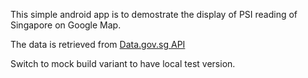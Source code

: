 This simple android app is to demostrate the display of PSI reading of Singapore on Google Map.

The data is retrieved from [Data.gov.sg API](https://data.gov.sg/dataset/psi)

Switch to mock build variant to have local test version.